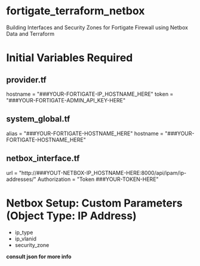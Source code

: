 # fortigate_terraform_netbox
Building Interfaces and Security Zones for Fortigate Firewall using Netbox Data and Terraform


# Initial Variables Required

## provider.tf
  hostname = "###YOUR-FORTIGATE-IP_HOSTNAME_HERE"
  token    = "###YOUR-FORTIGATE-ADMIN_API_KEY-HERE"

## system_global.tf
  alias          = "###YOUR-FORTIGATE-HOSTNAME_HERE"
  hostname       = "###YOUR-FORTIGATE-HOSTNAME_HERE"

## netbox_interface.tf
  url = "http://###YOUT-NETBOX-IP_HOSTNAME-HERE:8000/api/ipam/ip-addresses/"
  Authorization = "Token ###YOUR-TOKEN-HERE"

# Netbox Setup: Custom Parameters (Object Type: IP Address)
- ip_type
- ip_vlanid 
- security_zone

**consult json for more info**
